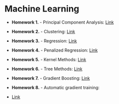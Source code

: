 # Machine Learning 

- **Homework 1.** - Principal Component Analysis:
[Link](https://github.com/ewapajak/ML/blob/main/homework1_PCA.ipynb)

- **Homework 2.** - Clustering:
[Link](https://github.com/ewapajak/ML/blob/main/homework02_clustering.ipynb)

- **Homework 3.** - Regression:
[Link](https://github.com/ewapajak/ML/blob/main/homework03_regression.ipynb)

- **Homework 4.** - Penalized Regression:
[Link](https://github.com/ewapajak/ML/blob/main/homework04_penalized_regression.ipynb)

- **Homework 5.** - Kernel Methods:
[Link](https://github.com/ewapajak/ML/blob/main/Homework05_kernel_methods.ipynb)

- **Homework 6.** - Tree Methods:
[Link](https://github.com/ewapajak/ML/blob/main/Homework06_Tree_methods.ipynb)

- **Homework 7.** - Gradient Boosting:
[Link](https://github.com/ewapajak/ML/blob/main/homework07_gradient_boosting.ipynb)

- **Homework 8.** - Automatic gradient training:
- [Link](https://github.com/ewapajak/ML/blob/main/homework08_automatic_gradient_training.ipynb)
